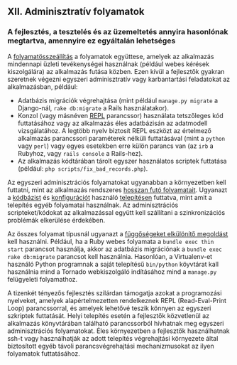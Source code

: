 ## XII. Adminisztratív folyamatok
### A fejlesztés, a tesztelés és az üzemeltetés annyira hasonlónak megtartva, amennyire ez egyáltalán lehetséges

A [folyamatösszeállítás](./concurrency) a folyamatok együttese, amelyek az alkalmazás mindennapi üzleti tevékenységei használnak (például webes kérések kiszolgálára) az alkalmazás futása közben.  Ezen kívül a fejlesztők gyakran szeretnek végezni egyszeri adminisztratív vagy karbantartási feladatokat az alkalmazásban, például:

* Adatbázis migrációk végrehajtása (mint például `manage.py migrate` a Django-nál, `rake db:migrate` a Rails használatakor).
* Konzol (vagy másnéven [REPL](http://en.wikipedia.org/wiki/Read-eval-print_loop) parancssor) használata tetszőleges kód futtatásához vagy az alkalmazás éles adatbázisán az adatmodell vizsgálatához.  A legtöbb nyelv biztosít REPL eszközt az értelmező alkalmazás parancssori paraméterek nélküli futtatásával (mint a `python` vagy `perl`) vagy egyes esetekben erre külön parancs van (az `irb` a Rubyhoz, vagy `rails console` a Rails-hez).
* Az alkalmazás kódtárában tárolt egyszer használatos scriptek futtatása (például: `php scripts/fix_bad_records.php`).

Az egyszeri adminisztrációs folyamatokat ugyanabban a környezetben kell futtatni, mint az alkalmazás rendszeres [hosszan futó folyamatait](./processes).  Ugyanazt a [kódbázist](./codebase) és [konfigurációt](./config) használó [telepítésen](./build-release-run) futtatva, mint amit a telepítés egyéb folyamatai használnak.  Az adminisztrációs scripteket/kódokat az alkalmazással együtt kell szállítani a szinkronizációs problémák elkerülése érdekében.

Az összes folyamat típusnál ugyanazt a [függőségeket elkülönítő megoldást](./dependencies) kell használni.  Például, ha a Ruby webes folyamata a `bundle exec thin start` parancsot használja, akkor az adatbázis migrációnak a `bundle exec rake db:migrate` parancsot kell használnia.  Hasonlóan, a Virtualenv-et használó Python programnak a saját telepítésű `bin/python` köyvtárat kall használnia mind a Tornado webkiszolgáló indításához mind a `manage.py` felügyeleti folyamathoz.

A tizenkét tényezős fejlesztés szilárdan támogatja azokat a programozási nyelveket, amelyek alapértelmezetten rendelkeznek REPL (Read-Eval-Print Loop) parancssorral, és amelyek lehetővé teszik könnyen az egyszeri szkriptek futtatását.  Helyi telepítés esetén a fejlesztők közvetlenül az alkalmazás könyvtárában található parancssorból hívhatnak meg egyszeri adminisztrációs folyamatokat.  Éles környezetben a fejlesztők használhatnak ssh-t vagy használhatják az adott telepítés végrehajtási környezete által biztosított egyéb távoli parancsvégrehajtási mechanizmusokat az ilyen folyamatok futtatásához.
